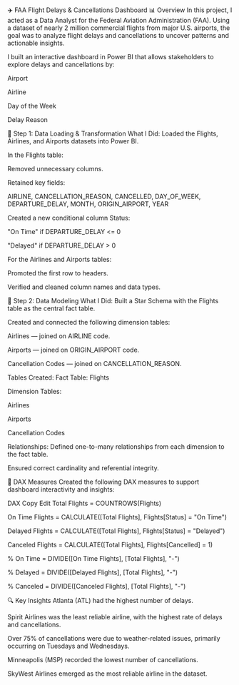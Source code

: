 ✈️ FAA Flight Delays & Cancellations Dashboard
📊 Overview
In this project, I acted as a Data Analyst for the Federal Aviation Administration (FAA). Using a dataset of nearly 2 million commercial flights from major U.S. airports, the goal was to analyze flight delays and cancellations to uncover patterns and actionable insights.

I built an interactive dashboard in Power BI that allows stakeholders to explore delays and cancellations by:

Airport

Airline

Day of the Week

Delay Reason

🧩 Step 1: Data Loading & Transformation
What I Did:
Loaded the Flights, Airlines, and Airports datasets into Power BI.

In the Flights table:

Removed unnecessary columns.

Retained key fields:

AIRLINE, CANCELLATION_REASON, CANCELLED, DAY_OF_WEEK, DEPARTURE_DELAY, MONTH, ORIGIN_AIRPORT, YEAR

Created a new conditional column Status:

"On Time" if DEPARTURE_DELAY <= 0

"Delayed" if DEPARTURE_DELAY > 0

For the Airlines and Airports tables:

Promoted the first row to headers.

Verified and cleaned column names and data types.

🧱 Step 2: Data Modeling
What I Did:
Built a Star Schema with the Flights table as the central fact table.

Created and connected the following dimension tables:

Airlines — joined on AIRLINE code.

Airports — joined on ORIGIN_AIRPORT code.

Cancellation Codes — joined on CANCELLATION_REASON.

Tables Created:
Fact Table: Flights

Dimension Tables:

Airlines

Airports

Cancellation Codes

Relationships:
Defined one-to-many relationships from each dimension to the fact table.

Ensured correct cardinality and referential integrity.

📐 DAX Measures
Created the following DAX measures to support dashboard interactivity and insights:

DAX
Copy
Edit
Total Flights = COUNTROWS(Flights)

On Time Flights = CALCULATE([Total Flights], Flights[Status] = "On Time")

Delayed Flights = CALCULATE([Total Flights], Flights[Status] = "Delayed")

Canceled Flights = CALCULATE([Total Flights], Flights[Cancelled] = 1)

% On Time = DIVIDE([On Time Flights], [Total Flights], "-")

% Delayed = DIVIDE([Delayed Flights], [Total Flights], "-")

% Canceled = DIVIDE([Canceled Flights], [Total Flights], "-")


🔍 Key Insights
Atlanta (ATL) had the highest number of delays.

Spirit Airlines was the least reliable airline, with the highest rate of delays and cancellations.

Over 75% of cancellations were due to weather-related issues, primarily occurring on Tuesdays and Wednesdays.

Minneapolis (MSP) recorded the lowest number of cancellations.

SkyWest Airlines emerged as the most reliable airline in the dataset.

